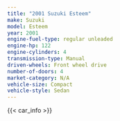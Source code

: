 ```yaml
---
title: "2001 Suzuki Esteem"
make: Suzuki
model: Esteem
year: 2001
engine-fuel-type: regular unleaded
engine-hp: 122
engine-cylinders: 4
transmission-type: Manual
driven-wheels: Front wheel drive
number-of-doors: 4
market-category: N/A
vehicle-size: Compact
vehicle-style: Sedan
---
```


{{< car_info >}}
